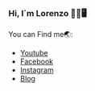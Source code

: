 ### Hi, I´m Lorenzo 👋😌🖥️

You can Find me🌏:
 - [Youtube](https://www.youtube.com/channel/UC6MAvQGXjLfWpfeObEr0znA)
 - [Facebook](https://www.facebook.com/lorenzop2038)
 - [Instagram](https://www.instagram.com/lorenzop0621)
 - [Blog](https://www.lorenzop2038)
<!--
**lorenzop2038/lorenzop2038** is a ✨ _special_ ✨ repository because its `README.md` (this file) appears on your GitHub profile.

Here are some ideas to get you started:

- 🔭 I’m currently working on ...
- 🌱 I’m currently learning ...
- 👯 I’m looking to collaborate on ...
- 🤔 I’m looking for help with ...
- 💬 Ask me about ...
- 📫 How to reach me: ...
- 😄 Pronouns: ...
- ⚡ Fun fact: ...
-->
